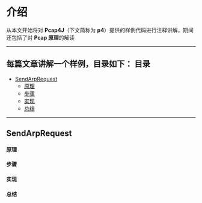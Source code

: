 介绍
======

从本文开始将对 **Pcap4J**（下文简称为 **p4**）提供的样例代码进行注释讲解，期间还包括了对 **Pcap 原理**的解读

****

每篇文章讲解一个样例，目录如下：
目录
-----
- [SendArpRequest](#SendArpRequest)
  - [原理](#原理)
  - [步骤](#步骤)
  - [实现](#实现)
  - [总结](#总结)

****

SendArpRequest
------

#### 原理 #####

#### 步骤 #####

#### 实现 #####

#### 总结 #####
